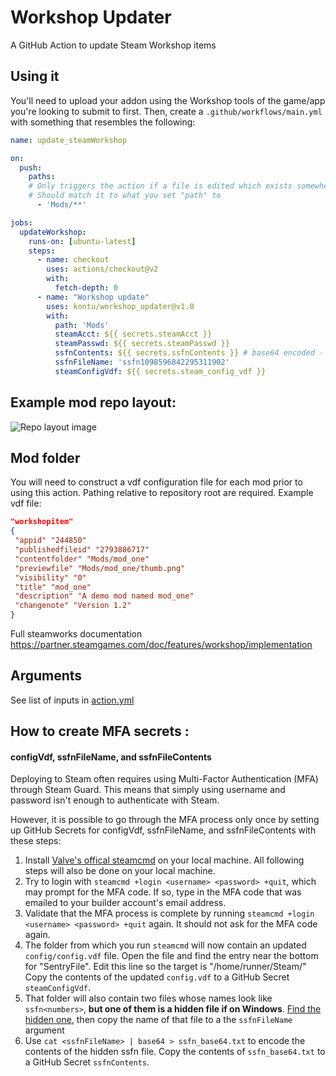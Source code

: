 # Workshop Updater
A GitHub Action to update Steam Workshop items

## Using it
You'll need to upload your addon using the Workshop tools of the game/app you're looking to submit to first. Then, create a `.github/workflows/main.yml` with something that resembles the following:

```yaml
name: update_steamWorkshop

on:
  push:
    paths:
    # Only triggers the action if a file is edited which exists somewhere beneath this path.
    # Should match it to what you set "path" to
      - 'Mods/**'

jobs:
  updateWorkshop:
    runs-on: [ubuntu-latest]
    steps:
      - name: checkout
        uses: actions/checkout@v2
        with:
          fetch-depth: 0
      - name: "Workshop update"
        uses: kontu/workshop_updater@v1.0
        with:
          path: 'Mods'
          steamAcct: ${{ secrets.steamAcct }}
          steamPasswd: ${{ secrets.steamPasswd }}
          ssfnContents: ${{ secrets.ssfnContents }} # base64 encoded - see readme
          ssfnFileName: 'ssfn1098596842295311902'
          steamConfigVdf: ${{ secrets.steam_config_vdf }}
```
## Example mod repo layout:
![Repo layout image](https://i.imgur.com/T9uuO3A.png)

## Mod folder
You will need to construct a vdf configuration file for each mod prior to using this action. Pathing relative to repository root are required.
Example vdf file:
```json
"workshopitem"
{
 "appid" "244850"
 "publishedfileid" "2793886717" 
 "contentfolder" "Mods/mod_one"
 "previewfile" "Mods/mod_one/thumb.png"
 "visibility" "0"
 "title" "mod_one"
 "description" "A demo mod named mod_one"
 "changenote" "Version 1.2"
}
```

Full steamworks documentation  https://partner.steamgames.com/doc/features/workshop/implementation

## Arguments
See list of inputs in [action.yml](https://github.com/kontu/workshop_updater/blob/master/action.yml)

## How to create MFA secrets : 
#### configVdf, ssfnFileName, and ssfnFileContents

Deploying to Steam often requires using Multi-Factor Authentication (MFA) through Steam Guard. This means that simply using username and password isn't enough to authenticate with Steam. 

However, it is possible to go through the MFA process only once by setting up GitHub Secrets for configVdf, ssfnFileName, and ssfnFileContents with these steps:
1. Install [Valve's offical steamcmd](https://partner.steamgames.com/doc/sdk/uploading#1) on your local machine. All following steps will also be done on your local machine.
1. Try to login with `steamcmd +login <username> <password> +quit`, which may prompt for the MFA code. If so, type in the MFA code that was emailed to your builder account's email address.
1. Validate that the MFA process is complete by running `steamcmd +login <username> <password> +quit` again. It should not ask for the MFA code again.
1. The folder from which you run `steamcmd` will now contain an updated `config/config.vdf` file. Open the file and find the entry near the bottom for "SentryFile". Edit this line so the target is "/home/runner/Steam/<leavethessfnparthere>"  Copy the contents of the updated `config.vdf` to a GitHub Secret `steamConfigVdf`.
1. That folder will also contain two files whose names look like `ssfn<numbers>`, **but one of them is a hidden file if on Windows**. [Find the hidden one](https://support.microsoft.com/en-us/windows/view-hidden-files-and-folders-in-windows-97fbc472-c603-9d90-91d0-1166d1d9f4b5), then copy the name of that file to a the `ssfnFileName` argument
1. Use `cat <ssfnFileName> | base64 > ssfn_base64.txt` to encode the contents of the hidden ssfn file. Copy the contents of `ssfn_base64.txt` to a GitHub Secret `ssfnContents`.
